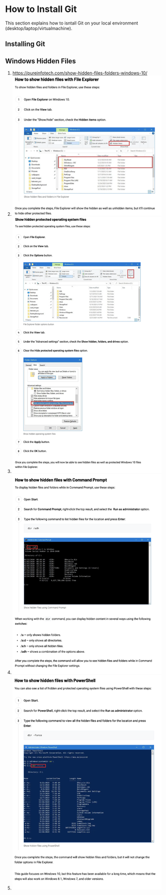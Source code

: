 # How to Install Git
This section explains how to isntall Git on your local environment (desktop/laptop/virtualmachine).

## Installing Git

## Windows Hidden Files
1. https://pureinfotech.com/show-hidden-files-folders-windows-10/
2. ![](../images/showing-hidden-files-in-windows-1.png)
3. ![](../images/showing-hidden-files-in-windows-2.png)
4. ![](../images/showing-hidden-files-in-windows-3.png)
5. ![](../images/showing-hidden-files-in-windows-4.png)
